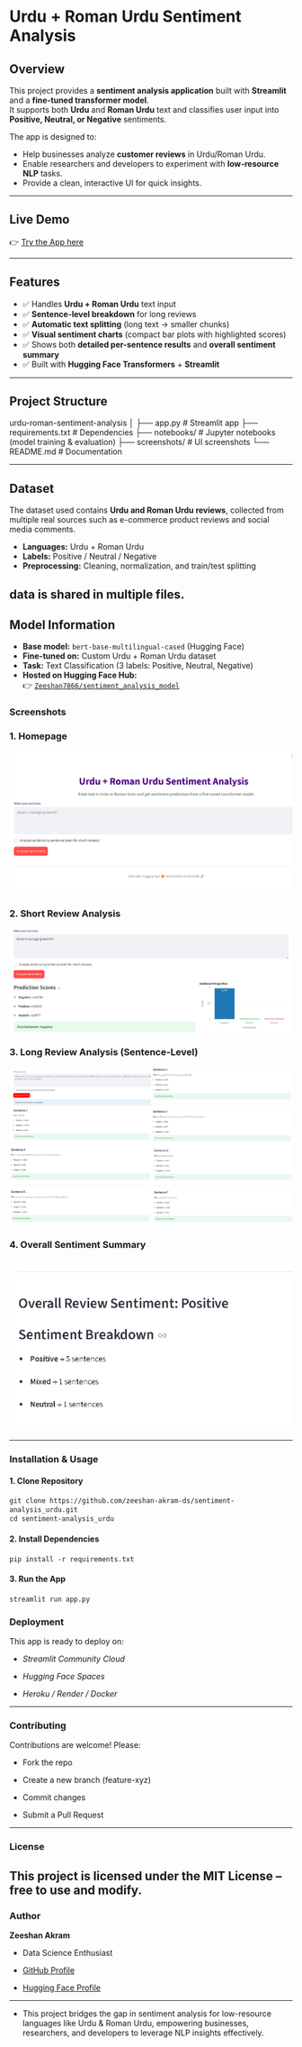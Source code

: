 # Urdu + Roman Urdu Sentiment Analysis  

## Overview  
This project provides a **sentiment analysis application** built with **Streamlit** and a **fine-tuned transformer model**.  
It supports both **Urdu** and **Roman Urdu** text and classifies user input into **Positive, Neutral, or Negative** sentiments.  

The app is designed to:  
- Help businesses analyze **customer reviews** in Urdu/Roman Urdu.  
- Enable researchers and developers to experiment with **low-resource NLP** tasks.  
- Provide a clean, interactive UI for quick insights.  

---

## Live Demo  
👉 [Try the App here](https://sentiment-analysis-urdu-qknxhruwdscwtc3j5eu6tl.streamlit.app/)  

---

## Features  
- ✅ Handles **Urdu + Roman Urdu** text input  
- ✅ **Sentence-level breakdown** for long reviews  
- ✅ **Automatic text splitting** (long text → smaller chunks)  
- ✅ **Visual sentiment charts** (compact bar plots with highlighted scores)  
- ✅ Shows both **detailed per-sentence results** and **overall sentiment summary**  
- ✅ Built with **Hugging Face Transformers** + **Streamlit**  

---

## Project Structure 
urdu-roman-sentiment-analysis
│
├── app.py # Streamlit app 
├── requirements.txt # Dependencies 
├── notebooks/ # Jupyter notebooks (model training & evaluation) 
├── screenshots/ # UI screenshots 
└── README.md # Documentation 

---

## Dataset  
The dataset used contains **Urdu and Roman Urdu reviews**, collected from multiple real sources such as e-commerce product reviews and social media comments.  

- **Languages:** Urdu + Roman Urdu  
- **Labels:** Positive / Neutral / Negative  
- **Preprocessing:** Cleaning, normalization, and train/test splitting  

data is shared in multiple files.
---

## Model Information  
- **Base model:** `bert-base-multilingual-cased` (Hugging Face)  
- **Fine-tuned on:** Custom Urdu + Roman Urdu dataset  
- **Task:** Text Classification (3 labels: Positive, Neutral, Negative)  
- **Hosted on Hugging Face Hub:**  
  👉 [`Zeeshan7866/sentiment_analysis_model`](https://huggingface.co/Zeeshan7866/sentiment_analysis_model)  

### Screenshots
### 1. Homepage  
![Homepage](Screenshots/app_interface.png)  

### 2. Short Review Analysis  
![Short Review](Screenshots/prediction_example.png)  

### 3. Long Review Analysis (Sentence-Level)  
![Long Review](Screenshots/long_pred_flow.png)  

### 4. Overall Sentiment Summary  
![Overall Summary](Screenshots/long_text_prediction.png)  

---

### Installation & Usage
#### 1. Clone Repository
```
git clone https://github.com/zeeshan-akram-ds/sentiment-analysis_urdu.git
cd sentiment-analysis_urdu
```
#### 2. Install Dependencies
```
pip install -r requirements.txt
```
#### 3. Run the App
```
streamlit run app.py
```
### Deployment

This app is ready to deploy on:

- *Streamlit Community Cloud*

- *Hugging Face Spaces*

- *Heroku / Render / Docker*
---
### Contributing

Contributions are welcome! Please:

- Fork the repo

- Create a new branch (feature-xyz)

- Commit changes

- Submit a Pull Request
---
### License

This project is licensed under the MIT License – free to use and modify.
---
### Author

**Zeeshan Akram**

- Data Science Enthusiast

- [GitHub Profile](https://github.com/zeeshan-akram-ds)

- [Hugging Face Profile](https://huggingface.co/Zeeshan7866)
---
- This project bridges the gap in sentiment analysis for low-resource languages like Urdu & Roman Urdu, empowering businesses, researchers, and developers to leverage NLP insights effectively.
